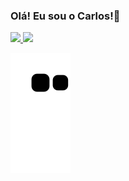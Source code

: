 ### Olá! Eu sou o Carlos!👋

<div>
<a href="https://github.com/carlos-moraes2">
<img height="180em" src="https://github-readme-stats.vercel.app/api/top-langs/?username=carlos-moraes2&layout=compact&langs_count=7&theme=dracula"/>
<img height="180em" src="https://github-readme-stats.vercel.app/api?username=carlos-moraes2&show_icons=true&theme=dracula&include_all_commits=true&count_private=true"/>
</div>

![Snake animation](https://github.com/carlos-moraes2/carlos-moraes2/blob/output/github-contribution-grid-snake.svg)
